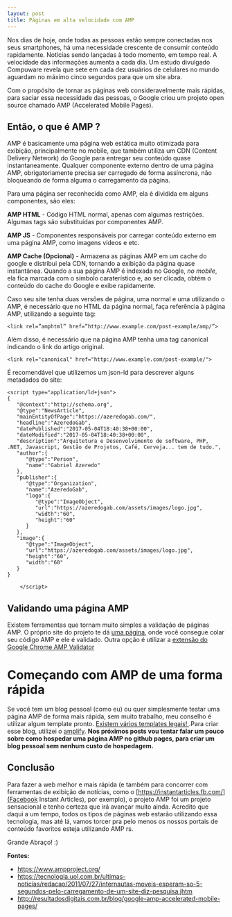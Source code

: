 ```yaml
---
layout: post
title: Páginas em alta velocidade com AMP
---
```


Nos dias de hoje, onde todas as pessoas estão sempre conectadas nos seus smartphones, há uma necessidade crescente de consumir conteúdo rapidamente. Notícias sendo lançadas à todo momento, em tempo real. A velocidade das informações aumenta a cada dia. Um estudo divulgado Compuware revela que sete em cada dez usuários de celulares no mundo aguardam no máximo cinco segundos para que um site abra.

Com o propósito de tornar as páginas web consideravelmente mais rápidas, para saciar essa necessidade das pessoas, o Google criou um projeto open source chamado AMP (Accelerated Mobile Pages). 

<amp-img width="600" height="400" layout="responsive" src="/assets/images/posts/paginas-em-alta-velocidade-com-amp/logo.jpg"></amp-img>

## Então, o que é AMP ?

AMP é basicamente uma página web estática muito otimizada para exibição, principalmente no mobile, que também utiliza um CDN (Content Delivery Network) do Google para entregar seu conteúdo quase instantaneamente. Qualquer componente externo dentro de uma página AMP, obrigatoriamente precisa ser carregado de forma assíncrona, não bloqueando de forma alguma o carregamento da página. 

Para uma página ser reconhecida como AMP, ela é dividida em alguns componentes, são eles: 

**AMP HTML** - Código HTML normal, apenas com algumas restrições. Algumas tags são substituídas por componentes AMP. 

**AMP JS** - Componentes responsáveis por carregar conteúdo externo em uma página AMP, como imagens vídeos e etc. 

**AMP Cache (Opcional)** - Armazena as páginas AMP em um cache do google e distribui pela CDN, tornando a exibição da página quase instantânea. Quando a sua página AMP é indexada no Google, *no mobile*, ela fica marcada com o símbolo caraterístico e, ao ser clicada, obtém o conteúdo do cache do Google e exibe rapidamente. 

Caso seu site tenha duas versões de página, uma normal e uma utilizando o AMP, é necessário que no HTML da página normal, faça referência à página AMP, utilizando a seguinte tag: 

```
<link rel=”amphtml” href=”http://www.example.com/post-example/amp/”>
```
Além disso, é necessário que na página AMP tenha uma tag canonical indicando o link do artigo original. 
```
<link rel="canonical" href="http://www.example.com/post-example/">
```
É recomendável que utilizemos um json-ld para descrever alguns metadados do site:

```
<script type="application/ld+json">
{  
   "@context":"http://schema.org",
   "@type":"NewsArticle",
   "mainEntityOfPage":"https://azeredogab.com/",
   "headline":"AzeredoGab",
   "datePublished":"2017-05-04T18:40:38+00:00",
   "dateModified":"2017-05-04T18:40:38+00:00",
   "description":"Arquitetura e Desenvolvimento de software, PHP, .NET, Javascript, Gestão de Projetos, Café, Cerveja... tem de tudo.",
   "author":{  
      "@type":"Person",
      "name":"Gabriel Azeredo"
   },
   "publisher":{  
      "@type":"Organization",
      "name":"AzeredoGab",
      "logo":{  
         "@type":"ImageObject",
         "url":"https://azeredogab.com/assets/images/logo.jpg",
         "width":"60",
         "height":"60"
      }
   },
   "image":{  
      "@type":"ImageObject",
      "url":"https://azeredogab.com/assets/images/logo.jpg",
      "height":"60",
      "width":"60"
   }
}

    </script>
```

## Validando uma página AMP

Existem ferramentas que tornam muito simples a validação de páginas AMP. O próprio site do projeto te dá [uma página](https://validator.ampproject.org/), onde você consegue colar seu código AMP e ele é validado. Outra opção é utilizar a [extensão do Google Chrome AMP Validator](https://chrome.google.com/webstore/detail/amp-validator/nmoffdblmcmgeicmolmhobpoocbbmknc)


# Começando com AMP de uma forma rápida

Se você tem um blog pessoal (como eu) ou quer simplesmente testar uma página AMP de forma mais rápida, sem muito trabalho, meu conselho é utilizar algum template pronto. [Existem vários templates legais! ](https://amptemplates.com/).Para criar esse blog, utilizei o [amplify](https://github.com/ageitgey/amplify). **Nos próximos posts vou tentar falar um pouco sobre como hospedar uma página AMP no github pages, para criar um blog pessoal sem nenhum custo de hospedagem.**

## Conclusão

Para fazer a web melhor e mais rápida (e também para concorrer com ferramentas de exibição de notícias, como o [https://instantarticles.fb.com/](Facebook Instant Articles), por exemplo), o projeto AMP foi um projeto sensacional e tenho certeza que irá avançar muito ainda. Acredito que daqui a um tempo, todos os tipos de páginas web estarão utilizando essa tecnologia, mas até lá, vamos torcer pra pelo menos os nossos portais de conteúdo favoritos esteja utilizando AMP rs. 

Grande Abraço! :) 



**Fontes:**
- https://www.ampproject.org/
- https://tecnologia.uol.com.br/ultimas-noticias/redacao/2011/07/27/internautas-moveis-esperam-so-5-segundos-pelo-carregamento-de-um-site-diz-pesquisa.jhtm
- http://resultadosdigitais.com.br/blog/google-amp-accelerated-mobile-pages/
